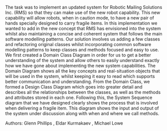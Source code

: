 The task was to implement an updated system for Robotic Mailing Solutions Inc. (RMS) so that
they can make use of the new robot capability. This new capability will allow robots, when in
caution mode, to have a new pair of hands specially designed to carry fragile items.
In this implementation we wanted to add in the new concept that RMS has envisioned into the
system whilst also maintaining a concise and coherent system that follows the main software modelling
patterns. Our solution involves us adding a few classes and refactoring original classes whilst
incorporating common software modelling patterns to keep classes and methods focused and easy
to use.
We first created a Domain Class Diagram in order for us to get a better understanding of the system
and allow others to easily understand exactly how we have gone about implementing the new
system capabilities. The Domain Diagram shows all the key concepts and real-situation objects
that will be used in the system, whilst keeping it easy to read which supports better communication
and understanding. From the Domain Class, we formed a Design Class Diagram which goes into
greater detail and describes all the relationships between the classes, as well as the methods and
attributes stored in each one. Following this, the System Sequence diagram that we have designed
clearly shows the process that is involved when delivering a fragile item. This diagram shows the
input and output of the system under discussion along with when and where we call methods.

Authors: 
Glenn Phillips
, Eldar Kurmakaev
, Michael Lowe
